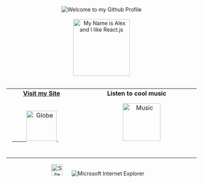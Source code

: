 <!-- "Hero" Header -->
<div align="center">
  <img src="https://github.com/BrunnerLivio/brunnerlivio/blob/master/images/welcome.png?raw=true" style="max-width: 100%;" alt="Welcome to my Github Profile" />
  <br />
  <br />
  <img height="150" alt="My Name is Alex and I like React.js" src="https://external-content.duckduckgo.com/iu/?u=https%3A%2F%2Fmedia1.tenor.com%2Fimages%2Ff57293f39b4d5023c619991f714f3908%2Ftenor.gif%3Fitemid%3D17396599&f=1&nofb=1" />
  <br />
  <br />

</div>

<!-- Social -->
<table width="100%">
<tr>
<td align="center">
<a href="https://alex-rose.vercel.app/">
<strong>Visit my Site </strong>
<br />
<br />

<!-- Centering something has never been easy, has it? -->
<span>&nbsp;&nbsp;&nbsp;&nbsp;&nbsp;&nbsp;&nbsp;&nbsp;</span>
<img alt="Globe" height="80" src="https://external-content.duckduckgo.com/iu/?u=https%3A%2F%2F2.bp.blogspot.com%2F-a7nZ12W0qY4%2FTaOiy2MXC0I%2FAAAAAAAAAEY%2FvMXmEo3fDHY%2Fs1600%2Fgarfield-with-rose.gif&f=1&nofb=1">
</a>
<span>&nbsp;&nbsp;&nbsp;&nbsp;&nbsp;&nbsp;&nbsp;&nbsp;</span>
<span>&nbsp;&nbsp;&nbsp;&nbsp;&nbsp;&nbsp;&nbsp;&nbsp;</span>
</td>


<td align="center">
<a hrefhttps://youtu.be/_zSX7GJc1i8">
<strong>Listen to cool music</strong>
<br />

<span>&nbsp;&nbsp;&nbsp;&nbsp;&nbsp;&nbsp;&nbsp;</span>
<span>&nbsp;&nbsp;&nbsp;&nbsp;&nbsp;&nbsp;&nbsp;</span>
<span>&nbsp;&nbsp;&nbsp;&nbsp;&nbsp;&nbsp;&nbsp;</span>
<img height="100" alt="Music" src="http://static02.mediaite.com/themarysue/uploads/2017/03/garfield-odie-dancing.gif">
</a>
<span>&nbsp;&nbsp;&nbsp;&nbsp;&nbsp;&nbsp;&nbsp;&nbsp;</span>
<span>&nbsp;&nbsp;&nbsp;&nbsp;&nbsp;&nbsp;&nbsp;&nbsp;</span>
<span>&nbsp;&nbsp;&nbsp;&nbsp;&nbsp;&nbsp;&nbsp;&nbsp;</span>
<span>&nbsp;&nbsp;&nbsp;&nbsp;&nbsp;&nbsp;&nbsp;&nbsp;</span>
</td>
</tr>
</table>

<!-- Footer -->

<div align="center">


<img src="https://raw.githubusercontent.com/BrunnerLivio/brunnerlivio/master/images/notepad.gif" alt="Site created with Notepad" height="30" />
<!-- "margin-right: whatever;" -->
<span>&nbsp;&nbsp;&nbsp;&nbsp;</span>  
<img src="https://raw.githubusercontent.com/BrunnerLivio/brunnerlivio/master/images/ie_logo.gif" alt="Microsoft Internet Explorer" />
<span>&nbsp;&nbsp;&nbsp;&nbsp;</span>
</div>
